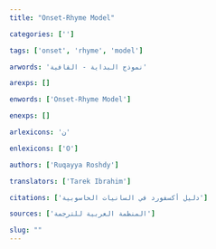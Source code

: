 ```yaml
---
title: "Onset-Rhyme Model"

categories: ['']

tags: ['onset', 'rhyme', 'model']

arwords: 'نموذج البداية - القافية'

arexps: []

enwords: ['Onset-Rhyme Model']

enexps: []

arlexicons: 'ن'

enlexicons: ['O']

authors: ['Ruqayya Roshdy']

translators: ['Tarek Ibrahim']

citations: ['دليل أكسفورد في السانيات الحاسوبية']

sources: ['المنظمة العربية للترجمة']

slug: ""
---
```

